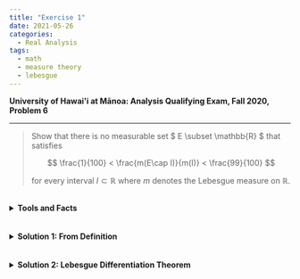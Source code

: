 ```yaml
---
title: "Exercise 1"
date: 2021-05-26
categories:
  - Real Analysis
tags:
  - math
  - measure theory
  - lebesgue
---
```


**University of Hawai'i at Mānoa: Analysis Qualifying Exam, Fall 2020, Problem 6**

---

>Show that there is no measurable set $ E \subset \mathbb{R} $ that satisfies
>
>$$
>    \frac{1}{100} < \frac{m(E\cap I)}{m(I)} < \frac{99}{100}
>$$
>
>for every interval $I\subset \mathbb{R}$ where $m$ denotes the Lebesgue measure on $\mathbb{R}$.



<br />
<details markdown="1">
  <summary><strong>Tools and Facts</strong></summary>
<ol>
  <li>
    <em>Folland (p35,37)</em>: We define the <strong>Lebesgue measure</strong>, $m$, by 

      $$
       m(E) = \inf\left\{ \sum_{j=1}^\infty (b_j-a_j) : E \subset \bigcup_{j=1}^\infty (a_j,b_j)\right\}
      $$

      for any Lebesgue measurable set E (Borel $\sigma$-algebra on $\mathbb{R}$.
  </li>
  
  <li>
    <em>Folland (p98)</em>: A family $(E_r)_{r>0}$ of Borel subsets of $\mathbb{R}^n$ is said to <strong>shrink nicely</strong> to some $x\in\mathbb{R}^n$ if 
     <ul>
       <li>
         $E_r\subset B_r(x)$ for each $r>0$
       </li>
       <li>
         There exists an $\alpha>0$, for all $r>0$, such that $m(E_r) > \alpha m(B_r(x)).
       </li>
     </ul>
  </li>
    
  <li>
    <em>Folland (p98)</em>: The <strong>Lebesgue Differentiation Theorem</strong>. Suppose $f\in L^1_{\text{loc}}. For every $x$ in the Lebesgue set of $f$; in particular, for almost every $x$, we have
    
    $$
      \lim_{r\to0} \frac{1}{m(E_r)}\int_{E_r} f(y)dy = f(x)
    $$
    
    for every family $(E_r)_{r>0} that shrinks nicely to $x$.
  </li>
</ol>
</details>  
<br />




<br />
<details markdown="1">
  <summary><strong>Solution 1: From Definition</strong></summary>
Suppose such an $E$ exists. Then first instead consider the set $E_N = E\cap [-N,N]$, $N\in \mathbb{N}$, so that

$$m(E_N) \leq m([-N,N]) = 2N< \infty$$

Since $E_N$ is Lebesgue measurable, then for any family of intervals, $(I_k)_{k=1}^\infty$ such that 

$$ E_N \subset \bigcup_{k=1}^\infty I_k \quad \text{and} \quad m(E_N) \leq \sum_{k=1}^\infty m(I_k)$$

we know that 

$$
\begin{align*}
    m(E_N) &\leq m\left( E_N \cap \bigcup_{k=1}^\infty I_k\right)\\
    &\leq m\left ( E \cap \bigcup_{k=1}^\infty I_k\right)\\
    &= m\left( \bigcup_{k=1}^\infty E\cap I_k\right)\\
    &\leq \sum_{k=1}^\infty m(E\cap I_k)\\
    &< \frac{99}{100}\sum_{k=1}^\infty m(I_k)
\end{align*}
$$

Thus, we have that $\tfrac{100}{99}m(E_N) < \sum_{k=1}^\infty m(I_k)$. Hence,

$$ \frac{100}{99}m(E_N) \leq \inf\left\{ \sum_{k=1}^\infty m(I_k) : E_N \subset \bigcup_{k=1}^\infty I_k\right\} = m(E_N)$$

which implies that $m(E_N) = m(E\cap [-N,N]) = 0 < \frac{1}{100}m([-N,N])$, a contradiction.

</details>  
<br />




<br />
<details markdown="1">
  <summary><strong>Solution 2: Lebesgue Differentiation Theorem</strong></summary>

Suppose such an $E$ exists. Then since $E\neq \varnothing$, for some $x\in E$, let's first consider the family of intervals $(I_r)_{r>0}$ where

$$ I_r = (x-r, x+r) $$

It is clear that $(I_r)$ shrinks nicely to $x$. Next, we note that the characteristic function $\mathcal{X}_E \in L^1(\mathbb{R})$. Thus, by the Lebesgue differentiation theorem, we have that

$$ 
\begin{align*}
    \mathcal{X}_E(x) &= \lim_{r\to0} \frac{1}{m(I_r)} \int_{I_r}\mathcal{X}_E dy \\
    &= \lim_{r\to0}\frac{1}{m(I_r)} \int_\mathbb{R} \mathcal{X}_{E\cap I_r}dy \\
    &= \lim_{r\to0} \frac{m(E\cap I_r)}{m(I_r)}\\
    &< \lim_{r\to 0} \frac{99}{100}\\
    &= \frac{99}{100}
\end{align*}
$$

Thus, $\mathcal{X}_E(x) < \frac{99}{100}$, but this contradicts that $\mathcal{X}_E(x) = 1$ since $x\in E$. Hence, no such $E$ exists.

</details>  
<br />


